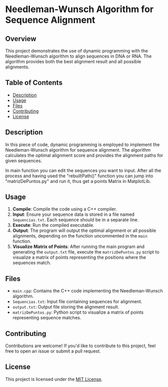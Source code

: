 # Needleman-Wunsch Algorithm for Sequence Alignment

## Overview
This project demonstrates the use of dynamic programming with the Needleman-Wunsch algorithm to align sequences in DNA or RNA. The algorithm provides both the best alignment result and all possible alignments.

## Table of Contents
- [Description](#description)
- [Usage](#usage)
- [Files](#files)
- [Contributing](#contributing)
- [License](#license)

## Description
In this piece of code, dynamic programming is employed to implement the Needleman-Wunsch algorithm for sequence alignment. The algorithm calculates the optimal alignment score and provides the alignment paths for given sequences.

In main function you can edit the sequences you want to input. After all the process and having used the "rebuiltPath()" function you can jump into "matrizDePuntos.py" and run it, thus get a points Matrix in MatplotLib.

## Usage
1. **Compile**: Compile the code using a C++ compiler.
2. **Input**: Ensure your sequence data is stored in a file named `Sequencias.txt`. Each sequence should be in a separate line.
3. **Execute**: Run the compiled executable.
4. **Output**: The program will output the optimal alignment or all possible alignments, depending on the function uncommented in the `main` function.
5. **Visualize Matrix of Points**: After running the main program and generating the `output.txt` file, execute the `matrizDePuntos.py` script to visualize a matrix of points representing the positions where the sequences match.

## Files
- `main.cpp`: Contains the C++ code implementing the Needleman-Wunsch algorithm.
- `Sequencias.txt`: Input file containing sequences for alignment.
- `output.txt`: Output file storing the alignment result.
- `matrizDePuntos.py`: Python script to visualize a matrix of points representing sequence matches.

## Contributing
Contributions are welcome! If you'd like to contribute to this project, feel free to open an issue or submit a pull request.

## License
This project is licensed under the [MIT License](LICENSE).
